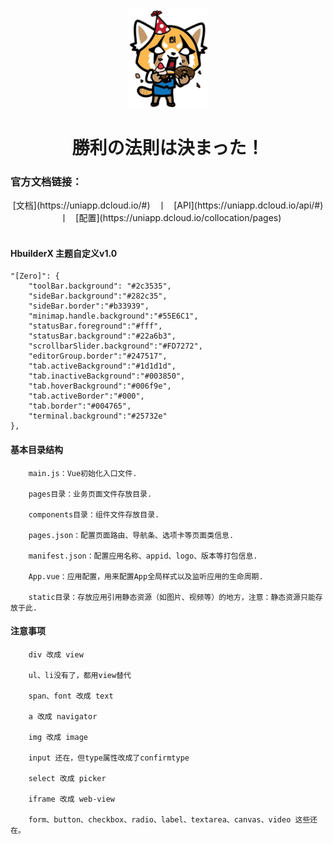 <p align="center">
  <a href="https://github.com/NidhoggDJoking" target="_blank">
    <img width="130" src="https://github.com/NidhoggDJoking/VueCli/blob/master/src/image/Logo/Fox.png" alt="logo">
  </a>
</p>

<h1 align="center">勝利の法則は決まった！</h1>

### 官方文档链接：

 <div align="center">
 [文档](https://uniapp.dcloud.io/#) &nbsp; <a> 丨 </a> &nbsp; [API](https://uniapp.dcloud.io/api/#) &nbsp; <a> 丨 </a> &nbsp; [配置](https://uniapp.dcloud.io/collocation/pages)
 </div>
</br>

#### HbuilderX 主题自定义v1.0

```
"[Zero]": {
	"toolBar.background": "#2c3535",
	"sideBar.background":"#282c35",
	"sideBar.border":"#b33939",
	"minimap.handle.background":"#55E6C1",
	"statusBar.foreground":"#fff",
	"statusBar.background":"#22a6b3",
	"scrollbarSlider.background":"#FD7272",
	"editorGroup.border":"#247517",
	"tab.activeBackground":"#1d1d1d",
	"tab.inactiveBackground":"#003850",
	"tab.hoverBackground":"#006f9e",
	"tab.activeBorder":"#000",
	"tab.border":"#004765",
	"terminal.background":"#25732e"
},

```
#### 基本目录结构

```
	main.js：Vue初始化入口文件.
	
	pages目录：业务页面文件存放目录.
	
	components目录：组件文件存放目录.
	
	pages.json：配置页面路由、导航条、选项卡等页面类信息.
	
	manifest.json：配置应用名称、appid、logo、版本等打包信息.
	
	App.vue：应用配置，用来配置App全局样式以及监听应用的生命周期.
	
	static目录：存放应用引用静态资源（如图片、视频等）的地方，注意：静态资源只能存放于此.

```

#### 注意事项
```
	div 改成 view
	
	ul、li没有了，都用view替代
	
	span、font 改成 text
	
	a 改成 navigator
	
	img 改成 image
	
	input 还在，但type属性改成了confirmtype
	
	select 改成 picker
	
	iframe 改成 web-view
	
	form、button、checkbox、radio、label、textarea、canvas、video 这些还在。
```

